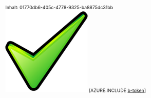Inhalt: 01770db6-405c-4778-9325-ba8875dc31bb![Bild](f4b4f790-b3bc-460c-844c-b315d57d6157.png)
[AZURE.INCLUDE [b-token](e4e466e6-6964-4f5a-92dc-9b82a5947086.md)]
